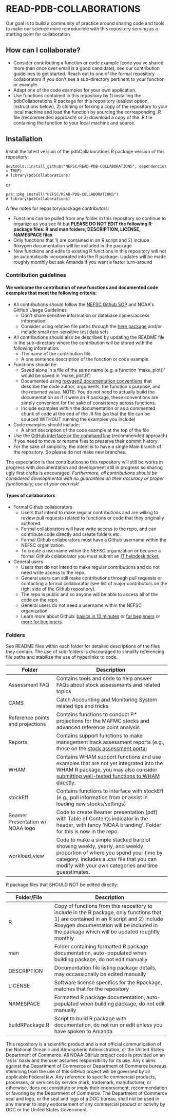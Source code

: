 # READ-PDB-COLLABORATIONS

Our goal is to build a community of practice around sharing code and tools to make our science more reproducible with this repository serving as a starting point for collaboration. 


## How can I collaborate?

- Consider contributing a function or code example (code you've shared more than once over email is a good candidate), see our contribution guidelines to get started. Reach out to one of the formal repository collaborators if you don't see a sub-directory pertinent to your function or example.
- Adapt one of the code examples for your own application.
- Use functions contained in this repository by 1) installing the pdbCollaborations R package for this repository (easiest option, instructions below), 2) cloning or forking a copy of the repository to your local machine and load the function by sourcing the corresponding .R file (recommended approach) or 3) download a copy of the .R file containing the function to your local machine and source.

## Installation
Install the latest version of the pdbCollaborations R package version of this repository:
```
devtools::install_github("NEFSC/READ-PDB-COLLABORATIONS", dependencies = TRUE)
# library(pdbCollaborations)
```
or
```
pak::pkg_install("NEFSC/READ-PDB-COLLABORATIONS")
# library(pdbCollaborations)
```

A few notes for repository/package contributors:

- Functions can be pulled from any folder in this repository so continue to organize as you see fit but **PLEASE DO NOT EDIT the following R-package files: R and man folders, DESCRIPTION, LICENSE, NAMESPACE files**
- Only functions that 1) are contained in an R script and 2) include Roxygen documentation will be included in the package
- New functions and edits to existing R functions in this repository will not be automatically incorporated into the R package. Updates will be made roughly monthly but ask Amanda if you want a faster turn-around

### Contribution guidelines
#### We welcome the contribution of new functions and documented code examples that meet the following criteria:

- All contributions should follow the [NEFSC Github SOP](https://docs.google.com/document/d/1Iu-uK47t-OVASTGw_JWIdDdQaOexMLQLrr7UmxIac0c/edit#heading=h.gjdgxs) and NOAA's GitHub Usage Guidelines 
  - Don't share sensitive information or database names/access information!
  - Consider using relative file paths through the [here package](https://here.r-lib.org/) and/or include small non-sensitive test data sets
- All contributions should also be described by updating the README file in the sub-directory where the contribution will be stored with the following information:
  - The name of the contribution file.
  - A one sentence description of the function or code example.
- Functions should be:
  - Saved alone in a file of the same name (e.g. a function 'make_plot()' would be saved in 'make_plot.R')
  - Documented using [roxygen2 documentation conventions](https://roxygen2.r-lib.org/) that describe the code author, arguments, the function's purpose, and the returned value. NOTE: You do not need to actually build the documentation as if it were an R package, these conventions are simply convenient for the sake of consistency across functions.
  - Include examples within the documentation or as a commented chunk of code at the end of the .R file (so that the file can be sourced WITHOUT running the examples you include)
- Code examples should include:
  - A short description of the code example at the top of the file
- Use the [GitHub interface or the command line](https://docs.github.com/en/repositories/working-with-files/managing-files/renaming-a-file) (recommended approach) if you need to move or rename files to preserve their commit history.
- For the sake of simplicity, the intent is to have a single Main branch of the repository. So please do not make new branches.
  
The expectation is that contributions to this repository will still be works in progress with documentation and development still in progress so sharing ugly first drafts is encouraged. *Furthermore, all contributions should be considered developmental with no guarantees on their accuracy or proper functionality; use at your own risk!*

#### Types of collaborators

- Formal Github collaborators
  - Users that intend to make regular contributions and are willing to review pull requests related to functions or code that they originally authored.
  - Formal collaborators will have write access to the repo, and can contribute code directly and create folders etc.
  - Formal Github collaborators must have a Github username within the NEFSC organization.
  - To create a username within the NEFSC organization or become a formal Github collaborator you must submit an [IT helpdesk ticket.](https://apps-st.fisheries.noaa.gov/jirasm/servicedesk/customer/portal/2)
- General users
  - Users that do not intend to make regular contributions and do not need write access to the repo.
  - General users can still make contributions through pull requests or contacting a formal collaborator (see list of major contributors on the right side of the Github repository).
  - The repo is public and so anyone will be able to access all of the code on the repo.
  - General users do not need a username within the NEFSC organization.
  - Learn more about Github: [basics in 10 minutes](https://www.freecodecamp.org/news/learn-the-basics-of-git-in-under-10-minutes-da548267cc91/) or [for beginners](https://product.hubspot.com/blog/git-and-github-tutorial-for-beginners) or [more for beginners](https://www.simplilearn.com/tutorials/git-tutorial/git-tutorial-for-beginner).

### Folders
See README files within each folder for detailed descriptions of the files they contain. The use of sub-folders is discouraged to simplify referencing file paths and stabilize the use of hyperlinks to code.

| Folder | Description |
| ------ | ----------- |
| Assessment FAQ | Contains tools and code to help answer FAQs about stock assessments and related topics | 
| CAMS | Catch Accounting and Monitoring System related tips and tricks |
| Reference points and projections | Contains functions to conduct P* projections for the MAFMC stocks and advanced reference point analysis |
| Reports | Contains support functions to make management track assessment reports (e.g., those on the [stock assessment portal](https://apps-nefsc.fisheries.noaa.gov/saw/sasi.php) |
| WHAM | Contains WHAM support functions and use examples that are not yet integrated into the WHAM R package, you may also consider [submitting well-tested functions to WHAM directly.](https://github.com/timjmiller/wham/blob/80b2b727fb62e09fb880267fcc648cbdb3a16882/.github/CONTRIBUTING.md) |
| stockEff | Contains functions to interface with stockEff (e.g., pull information from or assist in loading new stocks/settings) |
| Beamer Presentation w/ NOAA logo | Code to create Beamer presentation (pdf) with Table of Contents indicator in the header, with fancy 'NOAA branding'. Folder for this is now in the repo.|
| workload_view | Code to make a simple stacked barplot showing weekly, yearly, and weekly proportion of where you spend your time by category.  includes a .csv file that you can modify with your own categories and time guesstimates.|

R package files that SHOULD NOT be edited directly:

| Folder/File | Description |
| ------ | ----------- |
| R | Copy of functions from this repository to include in the R package, only functions that 1) are contained in an R script and 2) include Roxygen documentation will be included in the package which will be updated roughtly monthly |
| man | Folder containing formatted R package documentation, auto-populated when building package, do not edit manually |
| DESCRIPTION | Documentation file listing package details, may occassionally be edited manually |
| LICENSE | Software license specifics for the Rpackage, matches that for the repository |
| NAMESPACE | Formatted R package documentation, auto-populated when building package, do not edit manually |
| buildRPackage.R | Script to build R package with documentation, do not run or edit unless you have spoken to Amanda |

This repository is a scientific product and is not official communication of the National Oceanic and Atmospheric Administration, or the United States Department of Commerce. All NOAA GitHub project code is provided on an ‘as is’ basis and the user assumes responsibility for its use. Any claims against the Department of Commerce or Department of Commerce bureaus stemming from the use of this GitHub project will be governed by all applicable Federal law. Any reference to specific commercial products, processes, or services by service mark, trademark, manufacturer, or otherwise, does not constitute or imply their endorsement, recommendation or favoring by the Department of Commerce. The Department of Commerce seal and logo, or the seal and logo of a DOC bureau, shall not be used in any manner to imply endorsement of any commercial product or activity by DOC or the United States Government.
